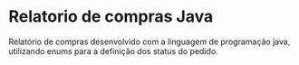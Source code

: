 # Relatorio de compras Java

Relatório de compras desenvolvido com a linguagem de programação java, utilizando enums para a definição dos status do pedido.

